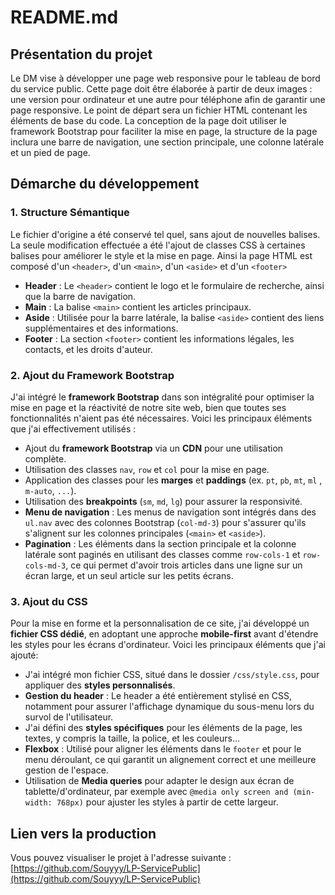 # README.md

## Présentation du projet

Le DM vise à développer une page web responsive pour le tableau de bord du service public. Cette page doit être élaborée à partir de deux images : une version pour ordinateur et une autre pour téléphone afin de garantir une page responsive. Le point de départ sera un fichier HTML contenant les éléments de base du code. La conception de la page doit utiliser le framework Bootstrap pour faciliter la mise en page, la structure de la page inclura une barre de navigation, une section principale, une colonne latérale et un pied de page. 

## Démarche du développement

### 1. Structure Sémantique
Le fichier d'origine a été conservé tel quel, sans ajout de nouvelles balises. La seule modification effectuée a été l'ajout de classes CSS à certaines balises pour améliorer le style et la mise en page. Ainsi la page HTML est composé d'un `<header>`, d'un `<main>`, d'un `<aside>` et d'un `<footer>`

- **Header** : Le `<header>` contient le logo et le formulaire de recherche, ainsi que la barre de navigation.
- **Main** : La balise `<main>` contient les articles principaux.
- **Aside** : Utilisée pour la barre latérale, la balise `<aside>` contient des liens supplémentaires et des informations.
- **Footer** : La section `<footer>` contient les informations légales, les contacts, et les droits d'auteur.

### 2. Ajout du Framework Bootstrap
J'ai intégré le **framework Bootstrap** dans son intégralité pour optimiser la mise en page et la réactivité de notre site web, bien que toutes ses fonctionnalités n'aient pas été nécessaires. Voici les principaux éléments que j'ai effectivement utilisés :

- Ajout du **framework Bootstrap** via un **CDN** pour une utilisation complète.
- Utilisation des classes `nav`, `row` et `col` pour la mise en page.
- Application des classes pour les **marges** et **paddings** (ex. `pt`, `pb`, `mt`, `ml` , `m-auto`, `...`).
- Utilisation des **breakpoints** (`sm`, `md`, `lg`) pour assurer la responsivité.
- **Menu de navigation** : Les menus de navigation sont intégrés dans des `ul.nav` avec des colonnes Bootstrap (`col-md-3`) pour s'assurer qu'ils s'alignent sur les colonnes principales (`<main>` et `<aside>`).
- **Pagination** : Les éléments dans la section principale et la colonne latérale sont paginés en utilisant des classes comme `row-cols-1` et `row-cols-md-3`, ce qui permet d'avoir trois articles dans une ligne sur un écran large, et un seul article sur les petits écrans.

### 3. Ajout du CSS

Pour la mise en forme et la personnalisation de ce site, j'ai développé un **fichier CSS dédié**, en adoptant une approche **mobile-first** avant d'étendre les styles pour les écrans d'ordinateur. Voici les principaux éléments que j'ai ajouté:

- J'ai intégré mon fichier CSS, situé dans le dossier `/css/style.css`, pour appliquer des **styles personnalisés**.
- **Gestion du header** : Le header a été entièrement stylisé en CSS, notamment pour assurer l'affichage dynamique du sous-menu lors du survol de l'utilisateur.
- J'ai défini des **styles spécifiques** pour les éléments de la page, les textes, y compris la taille, la police, et les couleurs...
- **Flexbox** : Utilisé pour aligner les éléments dans le `footer` et pour le menu déroulant, ce qui garantit un alignement correct et une meilleure gestion de l'espace.
- Utilisation de **Media queries** pour adapter le design aux écran de tablette/d'ordinateur, par exemple avec `@media only screen and (min-width: 768px)` pour ajuster les styles à partir de cette largeur.

## Lien vers la production

Vous pouvez visualiser le projet à l'adresse suivante : [https://github.com/Souyyy/LP-ServicePublic](https://github.com/Souyyy/LP-ServicePublic)